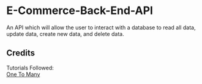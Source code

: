 # E-Commerce-Back-End-API
An API which will allow the user to interact with a database to read all data, update data, create new data, and delete data.
## Credits
Tutorials Followed: <br>
[One To Many](https://sequelize.org/docs/v6/core-concepts/assocs/#:~:text=To%20create%20a%20One-To-One%20relationship%2C%20the%20hasOne%20and,Many-To-Many%20relationship%2C%20two%20belongsToMany%20calls%20are%20used%20together.)